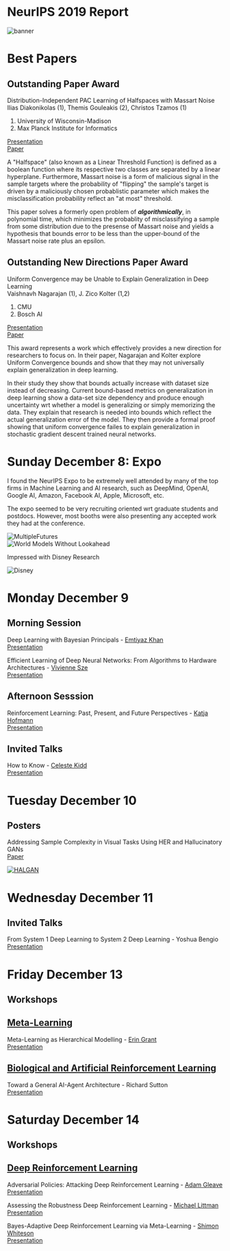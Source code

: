 [NeurIPSLogo]: images/header-neurips2019.png
[MultipleFutures]: images/MultipleFuturesPrediction.png
[LookAhead]: images/WorldModelsWithoutLookahead.png
[Disney]: images/disney.jpg
[HALGAN]: images/HALGAN.png

# NeurIPS 2019 Report
![banner][NeurIPSLogo]

# Best Papers
## Outstanding Paper Award
Distribution-Independent PAC Learning of Halfspaces with Massart Noise  
Ilias Diakonikolas (1), Themis Gouleakis (2), Christos Tzamos (1)
1. University of Wisconsin-Madison
2. Max Planck Institute for Informatics  

[Presentation](https://slideslive.com/38923833/distributionindependent-pac-learning-of-halfspaces-with-massart-noise)  
[Paper](https://arxiv.org/pdf/1906.10075.pdf)

A "Halfspace" (also known as a Linear Threshold Function) is defined as a boolean function where its respective two classes are separated by a linear hyperplane. Furthermore, Massart noise is a form of malicious signal in the sample targets where the probability of "flipping" the sample's target is driven by a maliciously chosen probablistic parameter which makes the misclassification probability reflect an "at most" threshold.

This paper solves a formerly open problem of **_algorithmically_**, in polynomial time, which minimizes the probablity of misclassifying a sample from some distribution due to the presense of Massart noise and yields a hypothesis that bounds error to be less than the upper-bound of the Massart noise rate plus an epsilon.

## Outstanding New Directions Paper Award
Uniform Convergence may be Unable to Explain Generalization in Deep Learning  
Vaishnavh Nagarajan (1), J. Zico Kolter (1,2) 
1. CMU
2. Bosch AI  

[Presentation](https://slideslive.com/38922600/uniform-convergence-may-be-unable-to-explain-generalization-in-deep-learning)  
[Paper](https://arxiv.org/pdf/1902.04742.pdf)

This award represents a work which effectively provides a new direction for researchers to focus on. In their paper, Nagarajan and Kolter explore Uniform Convergence bounds and show that they may not universally explain generalization in deep learning. 

In their study they show that bounds actually increase with dataset size instead of decreasing. Current bound-based metrics on generalization in deep learning show a data-set size dependency and produce enough uncertainty wrt whether a model is generalizing or simply memorizing the data. They explain that research is needed into bounds which reflect the actual generalization error of the model. They then provide a formal proof showing that uniform convergence failes to explain generalization in stochastic gradient descent trained neural networks. 

# Sunday December 8: Expo
I found the NeurIPS Expo to be extremely well attended by many of the top firms in Machine Learning and AI research, such as DeepMind, OpenAI, Google AI, Amazon, Facebook AI, Apple, Microsoft, etc. 


The expo seemed to be very recruiting oriented wrt graduate students and postdocs. However, most booths were also presenting any accepted work they had at the conference.

![MultipleFutures][MultipleFutures]  
![World Models Without Lookahead][LookAhead]  

 Impressed with Disney Research  

![Disney][Disney]  

# Monday December 9

## Morning Session

Deep Learning with Bayesian Principals - [Emtiyaz Khan](https://twitter.com/emtiyazkhan?lang=en)  
[Presentation](https://slideslive.com/38923183/deep-learning-with-bayesian-principles)

Efficient Learning of Deep Neural Networks: From Algorithms to Hardware Architectures - [Vivienne Sze](https://twitter.com/eems_mit?lang=en)  
[Presentation](https://slideslive.com/38922815/efficient-processing-of-deep-neural-network-from-algorithms-to-hardware-architectures)
## Afternoon Sesssion

Reinforcement Learning: Past, Present, and Future Perspectives - [Katja Hofmann](https://twitter.com/katjahofmann)  
[Presentation](https://slideslive.com/38922817/reinforcement-learning-past-present-and-future-perspectives)

## Invited Talks

How to Know - [Celeste Kidd](https://twitter.com/celestekidd?lang=en)  
[Presentation](https://slideslive.com/38922819/how-to-know)

# Tuesday December 10

## Posters
Addressing Sample Complexity in Visual Tasks Using HER and Hallucinatory GANs  
[Paper](https://arxiv.org/abs/1901.11529)  

[![HALGAN]](https://drive.google.com/file/d/1Vf89lDBaV1tG1ZAymSb_tNAXW_34mUak/view)

# Wednesday December 11

## Invited Talks

From System 1 Deep Learning to System 2 Deep Learning - Yoshua Bengio  
[Presentation](https://slideslive.com/38922304/from-system-1-deep-learning-to-system-2-deep-learning)

# Friday December 13

## Workshops  

## [Meta-Learning](https://slideslive.com/neurips/west-ballroom-b-metalearning)  

Meta-Learning as Hierarchical Modelling - [Erin Grant](https://twitter.com/ermgrant?lang=en)    
[Presentation](https://slideslive.com/38923086/metalearning-as-hierarchical-modelling)

## [Biological and Artificial Reinforcement Learning](https://slideslive.com/neurips/west-ballroom-c-biological-and-artificial-reinforcement-learning)  
Toward a General AI-Agent Architecture - Richard Sutton  
[Presentation](https://slideslive.com/38924024/toward-a-general-aiagent-architecture)

# Saturday December 14

## Workshops

## [Deep Reinforcement Learning](https://slideslive.com/neurips/west-exhibition-hall-c-deep-reinforcement-learning)

Adversarial Policies: Attacking Deep Reinforcement Learning - [Adam Gleave](https://twitter.com/argleave)  
[Presentation](https://slideslive.com/38922702/contributed-talk-adversarial-policies-attacking-deep-reinforcement-learning)

Assessing the Robustness Deep Reinforcement Learning - [Michael Littman](https://twitter.com/mlittmancs?lang=en)  
[Presentation](https://slideslive.com/38922709/assessing-the-robustness-of-deep-rl-algorithms)

Bayes-Adaptive Deep Reinforcement Learning via Meta-Learning - [Shimon Whiteson](https://twitter.com/shimon8282?lang=en)  
[Presentation](https://slideslive.com/38922727/bayesadaptive-deep-reinforcement-learning-via-metalearning)


